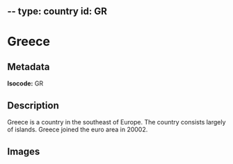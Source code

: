 --
type: country
id: GR
--

# Greece

## Metadata

**Isocode:** GR

## Description

Greece is a country in the southeast of Europe. The country consists largely of islands. Greece joined the euro area in 20002.

## Images

